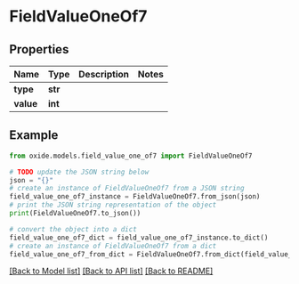# FieldValueOneOf7


## Properties

Name | Type | Description | Notes
------------ | ------------- | ------------- | -------------
**type** | **str** |  | 
**value** | **int** |  | 

## Example

```python
from oxide.models.field_value_one_of7 import FieldValueOneOf7

# TODO update the JSON string below
json = "{}"
# create an instance of FieldValueOneOf7 from a JSON string
field_value_one_of7_instance = FieldValueOneOf7.from_json(json)
# print the JSON string representation of the object
print(FieldValueOneOf7.to_json())

# convert the object into a dict
field_value_one_of7_dict = field_value_one_of7_instance.to_dict()
# create an instance of FieldValueOneOf7 from a dict
field_value_one_of7_from_dict = FieldValueOneOf7.from_dict(field_value_one_of7_dict)
```
[[Back to Model list]](../README.md#documentation-for-models) [[Back to API list]](../README.md#documentation-for-api-endpoints) [[Back to README]](../README.md)



